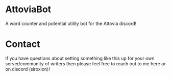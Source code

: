 # AttoviaBot
A word counter and potential utility bot for the Attovia discord!

# Contact
If you have questions about setting something like this up for your own server/community of writers then please feel free to reach out to me here or on discord (siroxion)!